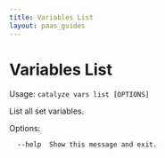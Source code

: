 ```yaml
---
title: Variables List
layout: paas_guides
---
```


# Variables List

Usage: `catalyze vars list [OPTIONS]`

  List all set variables.

Options:

```
  --help  Show this message and exit.
```